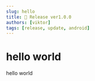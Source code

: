 ```yaml
---
slug: hello
title: 🎉 Release ver1.0.0
authors: [viktor]
tags: [release, update, android]
---
```


# hello world

hello world
